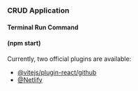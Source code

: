 ### CRUD Application
#### Terminal Run Command
#### (npm start)

Currently, two official plugins are available:

- [@vitejs/plugin-react/github](https://github.com/meenatchi-14/FetchTask.git) 
- [@Netlify](https://65fa99cc61adf43fa1187070--helpful-heliotrope-aab7ea.netlify.app/) 